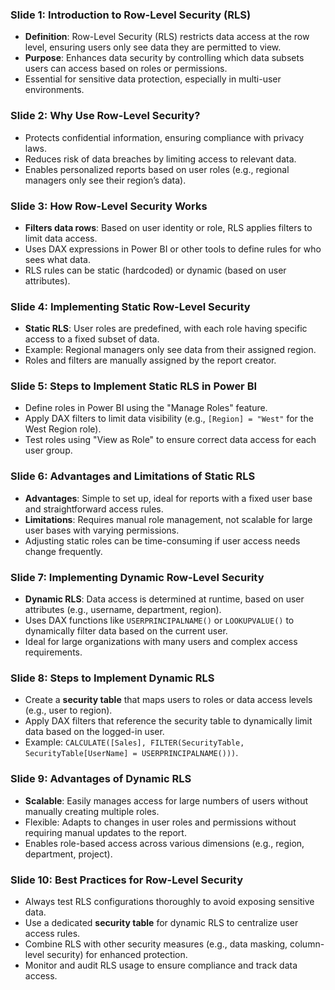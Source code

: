 ### Slide 1: **Introduction to Row-Level Security (RLS)**
- **Definition**: Row-Level Security (RLS) restricts data access at the row level, ensuring users only see data they are permitted to view.
- **Purpose**: Enhances data security by controlling which data subsets users can access based on roles or permissions.
- Essential for sensitive data protection, especially in multi-user environments.

### Slide 2: **Why Use Row-Level Security?**
- Protects confidential information, ensuring compliance with privacy laws.
- Reduces risk of data breaches by limiting access to relevant data.
- Enables personalized reports based on user roles (e.g., regional managers only see their region’s data).

### Slide 3: **How Row-Level Security Works**
- **Filters data rows**: Based on user identity or role, RLS applies filters to limit data access.
- Uses DAX expressions in Power BI or other tools to define rules for who sees what data.
- RLS rules can be static (hardcoded) or dynamic (based on user attributes).

### Slide 4: **Implementing Static Row-Level Security**
- **Static RLS**: User roles are predefined, with each role having specific access to a fixed subset of data.
- Example: Regional managers only see data from their assigned region.
- Roles and filters are manually assigned by the report creator.

### Slide 5: **Steps to Implement Static RLS in Power BI**
- Define roles in Power BI using the "Manage Roles" feature.
- Apply DAX filters to limit data visibility (e.g., `[Region] = "West"` for the West Region role).
- Test roles using "View as Role" to ensure correct data access for each user group.

### Slide 6: **Advantages and Limitations of Static RLS**
- **Advantages**: Simple to set up, ideal for reports with a fixed user base and straightforward access rules.
- **Limitations**: Requires manual role management, not scalable for large user bases with varying permissions.
- Adjusting static roles can be time-consuming if user access needs change frequently.

### Slide 7: **Implementing Dynamic Row-Level Security**
- **Dynamic RLS**: Data access is determined at runtime, based on user attributes (e.g., username, department, region).
- Uses DAX functions like `USERPRINCIPALNAME()` or `LOOKUPVALUE()` to dynamically filter data based on the current user.
- Ideal for large organizations with many users and complex access requirements.

### Slide 8: **Steps to Implement Dynamic RLS**
- Create a **security table** that maps users to roles or data access levels (e.g., user to region).
- Apply DAX filters that reference the security table to dynamically limit data based on the logged-in user.
- Example: `CALCULATE([Sales], FILTER(SecurityTable, SecurityTable[UserName] = USERPRINCIPALNAME()))`.

### Slide 9: **Advantages of Dynamic RLS**
- **Scalable**: Easily manages access for large numbers of users without manually creating multiple roles.
- Flexible: Adapts to changes in user roles and permissions without requiring manual updates to the report.
- Enables role-based access across various dimensions (e.g., region, department, project).

### Slide 10: **Best Practices for Row-Level Security**
- Always test RLS configurations thoroughly to avoid exposing sensitive data.
- Use a dedicated **security table** for dynamic RLS to centralize user access rules.
- Combine RLS with other security measures (e.g., data masking, column-level security) for enhanced protection.
- Monitor and audit RLS usage to ensure compliance and track data access.